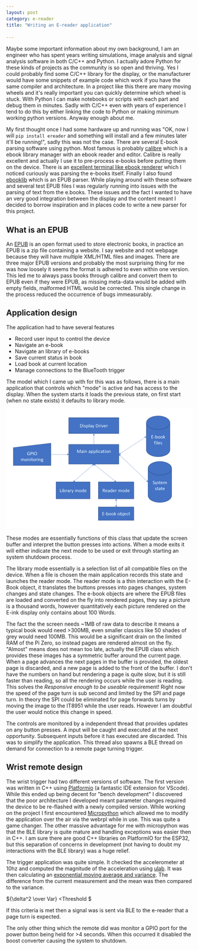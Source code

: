 ```yaml
---
layout: post
category: e-reader
title: "Writing an E-reader application"

---
```



Maybe some important information about my own background, I am an engineer who has spent years writing simulations, image analysis and signal analysis software in both C/C++ and Python. I actually adore Python for these kinds of projects as the community is so open and thriving. Yes I could probably find some C/C++ library for the display, or the manufacturer would have some snippets of example code which work if you have the same compiler and architecture. In a project like this there are many moving wheels and it's really important you can quickly determine which wheel is stuck. With Python I can make notebooks or scripts with each part and debug them in minutes. Sadly with C/C++ even with years of experience I tend to do this by either linking the code to Python or making minimum working python versions. Anyway enough about me.


My first thought once I had some hardware up and running was "OK, now I will `pip install ereader` and something will install and a few minutes later it'll be running!", sadly this was not the case. There are several E-book parsing software using python. Most famous is probably [calibre](https://calibre-ebook.com/) which is a ebook library manager with an ebook reader and editor. Calibre is really excellent and actually I use it to pre-process e-books before putting them on the device. There is an [excellent terminal like ebook renderer](https://github.com/wustho/epr) which I noticed curiously was parsing the e-books itself. Finally I also found [ebooklib](http://docs.sourcefabric.org/projects/ebooklib/en/latest/index.html) which is an EPUB parser. While playing around with these software and several test EPUB files I was regularly running into issues with the parsing of text from the e.books. These issues and the fact I wanted to have an very good integration between the display and the content meant I decided to borrow inspiration and in places code to write a new parser for this project.


## What is an EPUB
An [EPUB](https://en.wikipedia.org/wiki/EPUB) is an open format used to store electronic books, in practice an EPUB is a zip file containing a website. I say website and not webpage because they will have multiple XML/HTML files and images. There are three major EPUB versions and probably the most surprising thing for me was how loosely it seems the format is adhered to even within one version. This led me to always pass books through calibre and convert them to EPUB even if they were EPUB, as missing meta-data would be added with empty fields, malformed HTML would be corrected. This single change in the process reduced the occurrence of bugs immeasurably. 

## Application design
The application had to have several features

- Record user input to control the device
- Navigate an e-book
- Navigate an library of e-books
- Save current status in book
- Load book at current location
- Manage connections to the BlueTooth trigger

The model which I came up with for this was as follows, there is a main application that controls which "mode" is active and has access to the display. When the system starts it loads the previous state, on first start (when no state exists) it defaults to library mode. 

![](./assets/images/UML_application.png)

These modes are essentially functions of this class that update the screen buffer and interpret the button presses into actions. When a mode exits it will either indicate the next mode to be used or exit through starting an system shutdown process.

The library mode essentially is a selection list of all compatible files on the device. When a file is chosen the main application records this state and launches the reader mode. The reader mode is a thin interaction with the E-Book object, it translates the buttons presses into pages changes, system changes and state changes. The e-book objects are where the EPUB files are loaded and converted on the fly into rendered pages, they say a picture is a thousand words, however quantitatively each picture rendered on the E-ink display only contains about 100 Words.

The fact the the screen needs ~1MB of raw data to describe it means a typical book would need >300MB, even smaller classics like 50 shades of grey would need 100MB. This would be a significant drain on the limited RAM of the Pi Zero, so instead pages are rendered almost on the fly. "Almost" means does not mean too late, actually the EPUB class which provides these images has a symmetric buffer around the current page. When a page advances the next pages in the buffer is provided, the oldest page is discarded, and a new page is added to the front of the buffer. I don't have the numbers on hand but rendering a page is quite slow, but it is still faster than reading, so all the rendering occurs while the user is reading. This solves the *Responsive enough to be useable* requirement! Right now the speed of the page turn is sub second and limited by the SPI and page turn. In theory the SPI could be eliminated for page forwards turns by moving the image to the IT8951 while the user reads. However I am doubtful the user would notice this change in speed.

The controls are monitored by a independent thread that provides updates on any button presses. A input will be caught and executed at the next opportunity. Subsequent inputs before it has executed are discarded. This was to simplify the application. This thread also spawns a BLE thread on demand for connection to a remote page turning trigger.

## Wrist remote design
The wrist trigger had two different versions of software. The first version was written in C++ using [Platformio](https://platformio.org/) (a fantastic IDE extension for VScode). While this ended up being decent for "bench development" I discovered that the poor architecture I developed meant parameter changes required the device to be re-flashed with a newly compiled version. While working on the project I first encountered [Micropython](https://micropython.org/) which allowed me to modify the application over the air via the webrpl while in use. This was quite a game changer.
The other massive advantage for me with micropython was that the BLE library is quite mature and handling exceptions was easier then in C++. I am sure there are good C++ libraries on PlatformIO for the ESP32, but this separation of concerns in development (not having to doubt my interactions with the BLE library) was a huge relief.

The trigger application was quite simple. It checked the accelerometer at 10hz and computed the magnitude of the acceleration using [ulab](https://github.com/v923z/micropython-ulab). It was then calculating an [exponential moving average and variance](https://en.wikipedia.org/wiki/Moving_average#Exponentially_weighted_moving_variance_and_standard_deviation). The difference from the current measurement and the mean was then compared to the variance. 

${\delta^2 \over Var} <Threshold $

If this criteria is met then a signal was is sent via BLE to the e-reader that a page turn is expected.

The only other thing which the remote did was monitor a GPIO port for the power button being held for >4 seconds. When this occurred it disabled the boost converter causing the system to shutdown.